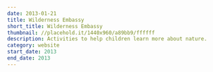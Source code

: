 ```yaml
---
date: 2013-01-21
title: Wilderness Embassy
short_title: Wilderness Embassy
thumbnail: //placehold.it/1440x960/a89bb9/ffffff
description: Activities to help children learn more about nature.
category: website
start_date: 2013
end_date: 2013
---
```

